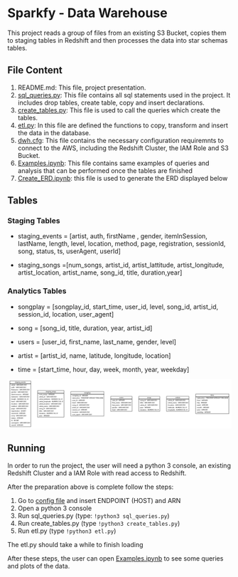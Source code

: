 # Sparkfy - Data Warehouse

This project reads a group of files from an existing S3 Bucket, copies them to staging tables  in Redshift and then processes the data into star schemas tables.

## File Content

1. README.md:  This file, project presentation.
2. [sql_queries.py](sql_queries.py): This file contains all sql statements used in the project. It includes drop tables, create table, copy and insert declarations. 
3. [create_tables.py](create_tables.py): This file is used to call the queries which create the tables.
4. [etl.py](etl.py): In this file are defined the functions to copy, transform and insert the data in the database. 
5. [dwh.cfg](dwh.cfg): This file contains the necessary configuration requiremnts to connect to the AWS, including the Redshift Cluster, the IAM Role and S3 Bucket.
6. [Examples.ipynb](Examples.ipynb): This file contains same examples of queries and analysis that can be performed once the tables are finished
7. [Create_ERD.ipynb](Create_ERD.ipynb): this file is used to generate the ERD displayed below

## Tables

### Staging Tables
- staging_events = [artist, auth, firstName , gender, itemInSession, lastName, length, level, location, method, page, registration, sessionId, song, status, ts, userAgent, userId]

- staging_songs =[num_songs, artist_id, artist_lattitude, artist_longitude, artist_location, artist_name, song_id, title, duration,year]

### Analytics Tables  

- songplay = [songplay_id, start_time, user_id, level, song_id, artist_id, session_id, location, user_agent]

- song = [song_id, title, duration, year, artist_id] 

- users = [user_id, first_name, last_name, gender, level] 

- artist = [artist_id, name, latitude, longitude, location] 

- time = [start_time, hour, day, week, month, year, weekday] 

<img src="sparkifydb_erd.png" width="1000">

## Running

In order to run the project, the user will need a python 3 console, an existing Redshift Cluster and a IAM Role with read access to Redshift. 

After the preparation above is complete follow the steps:
1. Go to [config file](dwh.cfg) and insert ENDPOINT (HOST) and ARN
2. Open a python 3 console
3. Run sql_queries.py (type: `!python3 sql_queries.py`)
4. Run create_tables.py (type `!python3 create_tables.py`)
5. Run etl.py (type `!python3 etl.py`)

The etl.py should take a while to finish loading

After these steps, the user can open [Examples.ipynb](Examples.ipynb) to see some queries and plots of the data.
